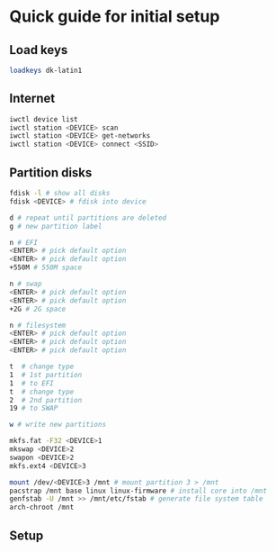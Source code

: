 # Quick guide for initial setup

## Load keys

```bash
loadkeys dk-latin1
```

## Internet

```bash
iwctl device list
iwctl station <DEVICE> scan
iwctl station <DEVICE> get-networks
iwctl station <DEVICE> connect <SSID>
```


## Partition disks

```bash
fdisk -l # show all disks
fdisk <DEVICE> # fdisk into device
```

```bash
d # repeat until partitions are deleted
g # new partition label

n # EFI
<ENTER> # pick default option
<ENTER> # pick default option
+550M # 550M space

n # swap
<ENTER> # pick default option
<ENTER> # pick default option
+2G # 2G space

n # filesystem
<ENTER> # pick default option
<ENTER> # pick default option
<ENTER> # pick default option

t  # change type
1  # 1st partition
1  # to EFI
t  # change type
2  # 2nd partition
19 # to SWAP

w # write new partitions 
```

```bash
mkfs.fat -F32 <DEVICE>1
mkswap <DEVICE>2
swapon <DEVICE>2
mkfs.ext4 <DEVICE>3 
```

```bash
mount /dev/<DEVICE>3 /mnt # mount partition 3 > /mnt
pacstrap /mnt base linux linux-firmware # install core into /mnt
genfstab -U /mnt >> /mnt/etc/fstab # generate file system table
arch-chroot /mnt
```

## Setup

